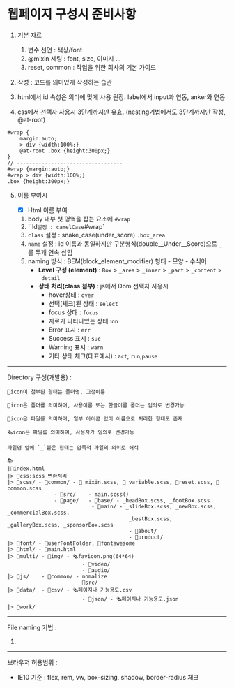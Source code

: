 # 웹페이지 구성시 준비사항

1. 기본 자료
   1. 변수 선언 : 색상/font
   2. @mixin 세팅 : font, size, 이미지 ...
   3. reset, common : 작업을 위한 회사의 기본 가이드 

2. 작성 : 코드를 의미있게 작성하는 습관
3. html에서 id 속성은 의미에 맞게 사용 권장. label에서 input과 연동, anker와 연동

4. css에서 선택자 사용시 3단계까지만 유효. (nesting기법에서도 3단계까지만 작성, @at-root)

```
#wrap {
	margin:auto;
	> div {width:100%;}
	@at-root .box {height:300px;}
}
// ----------------------------------
#wrap {margin:auto;}
#wrap > div {width:100%;}
.box {height:300px;}
```

5. 이름 부여시

   - [x] Html 이름 부여 

   1. body 내부 첫 영역을 잡는 요소에 `#wrap`
   2. ``Id` 설정 : camelCase `#wrap`
   3. `class` 설정 : snake_case(under_score) `.box_area`
   4. `name` 설정 : id 이름과 동일하지만 구분형식(double__Under__Score)으로 `_` 를 두개 연속 삽입
   5. naming 방식 : BEM(block_element_modifier) 형태 - 모양 - 수식어 
      - **Level 구성 (element)** : `Box` > `_area` > `_inner` > `_part` > `_content` > `_detail`
      - **상태 처리(class 첨부)** : js에서 Dom 선택자 사용시 
        - hover상태 : `over`
        - 선택(체크)된 상태 :  `select`
        - focus 상태 : `focus`
        - 자료가 나타나있는 상태 :`on`
        - Error 표시 : `err`
        - Success 표시 : `suc`
        - Warning 표시 :  `warn`
        - 기타 상태 체크(대표예시) : `act`, `run`,`pause`

------

Directory 구성(개발용) : 

```
📂icon이 첨부된 형태는 폴더명, 고정이름

🛄icon은 폴더를 의미하며, 사용이름 또는 한글이름 폴더는 임의로 변경가능

📓icon은 파일를 의미하며, 일부 아이콘 없이 이름으로 처리한 형태도 존재

🗞icon은 파일를 의미하며, 사용자가 임의로 변경가능

파일명 앞에 `_`붙은 형태는 암묵적 파일의 의미로 해석
```



```
📚
|📓index.html
|> 📂css:scss 변환처리
|> 📂scss/ - 📂common/ - 📓_mixin.scss, 📓_variable.scss, 📓reset.scss, 📓common.scss
		  	   - 📂src/    - main.scss()  
		  	   - 📂page/   - 📂base/ - _headBox.scss, _footBox.scss
		  	               - 📂main/ - _slideBox.scss, _newBox.scss, _commercialBox.scss, 
		  	                           _bestBox.scss, _galleryBox.scss, _sponsorBox.scss
			 					       - 📂about/
			 					       - 📂product/
|> 📂font/ - 🛄userFontFolder, 🛄fontawesome 
|> 📂html/ - 📓main.html
|> 📂multi/ - 📂img/ - 🗞favicon.png(64*64)
						- 📂video/
						- 📂audio/
|> 📂js/    - 📂common/ - nomalize
					  - 📂src/
|> 📂data/  - 📂csv/ - 🗞페이지나 기능용도.csv
						- 📂json/ - 🗞페이지나 기능용도.json
|> 📂work/
```



------

File naming 기법 : 

1. 

------

브라우저 허용범위 : 

- IE10 기준 : flex, rem, vw, box-sizing, shadow, border-radius 체크